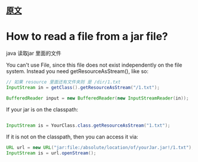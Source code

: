 
## [原文](https://stackoverflow.com/questions/2271926/how-to-read-a-file-from-a-jar-file)

# How to read a file from a jar file?

java 读取jar 里面的文件

You can't use File, since this file does not exist independently on the file system. 
Instead you need getResourceAsStream(), like so:

```java
// 如果 resource 里面还有文件夹则 是 /dir/1.txt
InputStream in = getClass().getResourceAsStream("/1.txt");

BufferedReader input = new BufferedReader(new InputStreamReader(in));
```


If your jar is on the classpath:
```java

InputStream is = YourClass.class.getResourceAsStream("1.txt");

```
If it is not on the classpath, then you can access it via:


```java
URL url = new URL("jar:file:/absolute/location/of/yourJar.jar!/1.txt");
InputStream is = url.openStream();

```